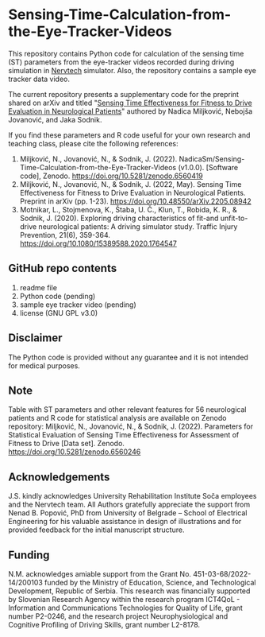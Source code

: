 # Sensing-Time-Calculation-from-the-Eye-Tracker-Videos
This repository contains Python code for calculation of the sensing time (ST) parameters from the eye-tracker videos recorded during driving simulation in [Nervtech](https://www.nervtech.com/) simulator. Also, the repository contains a sample eye tracker data video.

The current repository presents a supplementary code for the preprint shared on arXiv and titled "[Sensing Time Effectiveness for Fitness to Drive Evaluation in Neurological Patients](https://arxiv.org/ftp/arxiv/papers/2205/2205.08942.pdf)" authored by Nadica Miljković, Nebojša Jovanović, and Jaka Sodnik.

If you find these parameters and R code useful for your own research and teaching class, please cite the following references:

1) Miljković, N., Jovanović, N., & Sodnik, J. (2022). NadicaSm/Sensing-Time-Calculation-from-the-Eye-Tracker-Videos (v1.0.0). [Software code], Zenodo. https://doi.org/10.5281/zenodo.6560419
2) Miljković, N., Jovanović, N., & Sodnik, J. (2022, May). Sensing Time Effectiveness for Fitness to Drive Evaluation in Neurological Patients. Preprint in arXiv (pp. 1-23). https://doi.org/10.48550/arXiv.2205.08942
3) Motnikar, L., Stojmenova, K., Štaba, U. Č., Klun, T., Robida, K. R., & Sodnik, J. (2020). Exploring driving characteristics of fit-and unfit-to-drive neurological patients: A driving simulator study. Traffic Injury Prevention, 21(6), 359-364. https://doi.org/10.1080/15389588.2020.1764547

## GitHub repo contents
1) readme file
2) Python code (pending)
3) sample eye tracker video (pending)
4) license (GNU GPL v3.0)

## Disclaimer
The Python code is provided without any guarantee and it is not intended for medical purposes.

## Note
Table with ST parameters and other relevant features for 56 neurological patients and R code for statistical analysis are available on Zenodo repository: Miljković, N., Jovanović, N., & Sodnik, J. (2022). Parameters for Statistical Evaluation of Sensing Time Effectiveness for Assessment of Fitness to Drive [Data set]. Zenodo. https://doi.org/10.5281/zenodo.6560246

## Acknowledgements
J.S. kindly acknowledges University Rehabilitation Institute Soča employees and the Nervtech team. All Authors gratefully appreciate the support from Nenad B. Popović, PhD from University of Belgrade – School of Electrical Engineering for his valuable assistance in design of illustrations and for provided feedback for the initial manuscript structure.

## Funding
N.M. acknowledges amiable support from the Grant No. 451-03-68/2022-14/200103 funded by the Ministry of Education, Science, and Technological Development, Republic of Serbia. This research was financially supported by Slovenian Research Agency within the research program ICT4QoL - Information and Communications Technologies for Quality of Life, grant number P2-0246, and the research project Neurophysiological and Cognitive Profiling of Driving Skills, grant number L2-8178. 

